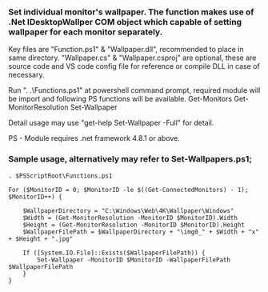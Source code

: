 ### Set individual monitor's wallpaper. The function makes use of .Net IDesktopWallper COM object which capable of setting wallpaper for each monitor separately.

Key files are "Function.ps1" & "Wallpaper.dll", recommended to place in same directory.
"Wallpaper.cs" & "Wallpaper.csproj" are optional, these are source code and VS code config file for reference or compile DLL in case of necessary.

Run ". .\Functions.ps1" at powershell command prompt, required module will be import and following PS functions will be available.
Get-Monitors
Get-MonitorResolution
Set-Wallpaper

Detail usage may use "get-help Set-Wallpaper -Full" for detail.

PS - Module requires .net framework 4.8.1 or above.

### Sample usage, alternatively may refer to Set-Wallpapers.ps1;
```
. $PSScriptRoot\Functions.ps1

For ($MonitorID = 0; $MonitorID -le $((Get-ConnectedMonitors) - 1); $MonitorID++) {

    $WallpaperDirectory = "C:\Windows\Web\4K\Wallpaper\Windows"
    $Width = (Get-MonitorResolution -MonitorID $MonitorID).Width
    $Height = (Get-MonitorResolution -MonitorID $MonitorID).Height
    $WallpaperFilePath = $WallpaperDirectory + "\img0_" + $Width + "x" + $Height + ".jpg"

    If ([System.IO.File]::Exists($WallpaperFilePath)) {
        Set-Wallpaper -MonitorID $MonitorID -WallpaperFilePath $WallpaperFilePath
    }
}
```
